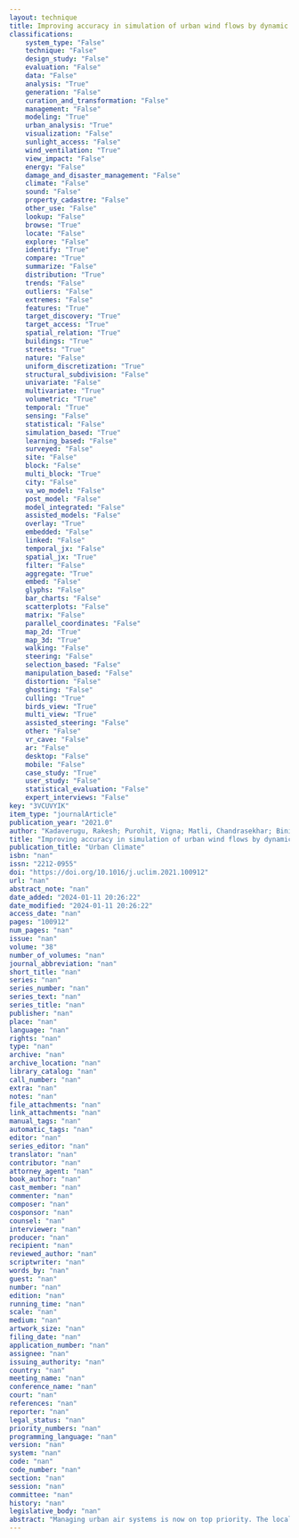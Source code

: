 ```yaml
---
layout: technique
title: Improving accuracy in simulation of urban wind flows by dynamic downscaling WRF with OpenFOAM
classifications:
    system_type: "False"
    technique: "False"
    design_study: "False"
    evaluation: "False"
    data: "False"
    analysis: "True"
    generation: "False"
    curation_and_transformation: "False"
    management: "False"
    modeling: "True"
    urban_analysis: "True"
    visualization: "False"
    sunlight_access: "False"
    wind_ventilation: "True"
    view_impact: "False"
    energy: "False"
    damage_and_disaster_management: "False"
    climate: "False"
    sound: "False"
    property_cadastre: "False"
    other_use: "False"
    lookup: "False"
    browse: "True"
    locate: "False"
    explore: "False"
    identify: "True"
    compare: "True"
    summarize: "False"
    distribution: "True"
    trends: "False"
    outliers: "False"
    extremes: "False"
    features: "True"
    target_discovery: "True"
    target_access: "True"
    spatial_relation: "True"
    buildings: "True"
    streets: "True"
    nature: "False"
    uniform_discretization: "True"
    structural_subdivision: "False"
    univariate: "False"
    multivariate: "True"
    volumetric: "True"
    temporal: "True"
    sensing: "False"
    statistical: "False"
    simulation_based: "True"
    learning_based: "False"
    surveyed: "False"
    site: "False"
    block: "False"
    multi_block: "True"
    city: "False"
    va_wo_model: "False"
    post_model: "False"
    model_integrated: "False"
    assisted_models: "False"
    overlay: "True"
    embedded: "False"
    linked: "False"
    temporal_jx: "False"
    spatial_jx: "True"
    filter: "False"
    aggregate: "True"
    embed: "False"
    glyphs: "False"
    bar_charts: "False"
    scatterplots: "False"
    matrix: "False"
    parallel_coordinates: "False"
    map_2d: "True"
    map_3d: "True"
    walking: "False"
    steering: "False"
    selection_based: "False"
    manipulation_based: "False"
    distortion: "False"
    ghosting: "False"
    culling: "True"
    birds_view: "True"
    multi_view: "True"
    assisted_steering: "False"
    other: "False"
    vr_cave: "False"
    ar: "False"
    desktop: "False"
    mobile: "False"
    case_study: "True"
    user_study: "False"
    statistical_evaluation: "False"
    expert_interviews: "False"
key: "3VCUVYIK"
item_type: "journalArticle"
publication_year: "2021.0"
author: "Kadaverugu, Rakesh; Purohit, Vigna; Matli, Chandrasekhar; Biniwale, Rajesh"
title: "Improving accuracy in simulation of urban wind flows by dynamic downscaling WRF with OpenFOAM"
publication_title: "Urban Climate"
isbn: "nan"
issn: "2212-0955"
doi: "https://doi.org/10.1016/j.uclim.2021.100912"
url: "nan"
abstract_note: "nan"
date_added: "2024-01-11 20:26:22"
date_modified: "2024-01-11 20:26:22"
access_date: "nan"
pages: "100912"
num_pages: "nan"
issue: "nan"
volume: "38"
number_of_volumes: "nan"
journal_abbreviation: "nan"
short_title: "nan"
series: "nan"
series_number: "nan"
series_text: "nan"
series_title: "nan"
publisher: "nan"
place: "nan"
language: "nan"
rights: "nan"
type: "nan"
archive: "nan"
archive_location: "nan"
library_catalog: "nan"
call_number: "nan"
extra: "nan"
notes: "nan"
file_attachments: "nan"
link_attachments: "nan"
manual_tags: "nan"
automatic_tags: "nan"
editor: "nan"
series_editor: "nan"
translator: "nan"
contributor: "nan"
attorney_agent: "nan"
book_author: "nan"
cast_member: "nan"
commenter: "nan"
composer: "nan"
cosponsor: "nan"
counsel: "nan"
interviewer: "nan"
producer: "nan"
recipient: "nan"
reviewed_author: "nan"
scriptwriter: "nan"
words_by: "nan"
guest: "nan"
number: "nan"
edition: "nan"
running_time: "nan"
scale: "nan"
medium: "nan"
artwork_size: "nan"
filing_date: "nan"
application_number: "nan"
assignee: "nan"
issuing_authority: "nan"
country: "nan"
meeting_name: "nan"
conference_name: "nan"
court: "nan"
references: "nan"
reporter: "nan"
legal_status: "nan"
priority_numbers: "nan"
programming_language: "nan"
version: "nan"
system: "nan"
code: "nan"
code_number: "nan"
section: "nan"
session: "nan"
committee: "nan"
history: "nan"
legislative_body: "nan"
abstract: "Managing urban air systems is now on top priority. The local wind flow at the building scale is governed by the urban morphology, which is difficult to be captured by the parameterizations of the regional scale weather models. In this study, we dynamically downscaled the 1 km resolution wind flow simulated by the WRF-UCM (Weather Research and Forecasting with Urban Canopy Model) to the building scale (<10 m), by integrating it with the OpenFOAM (Open Field Operation and Manipulation, OF) computational fluid dynamics model (WRF-UCM + OF). The Reynolds Averaged Navier Stokes k-ε turbulence model has been used with a steady-state solver in the OF. Momentum sink due to vegetation has been accounted for by Darcy-Forchheimer model. The model simulated hourly 10-m wind speed and direction in a 1 km2 area were evaluated with the measured values during January 11–18, 2018 over Nagpur City, India. The results show that WRF-UCM + OF has captured the wind direction more accurately than the WRF-UCM. The WRF-UCM + OF simulated wind speed has significantly low normalized mean bias (NMB = −0.002) and low normalized mean gross error (NMGE = 0.588) when compared with that of the WRF-UCM model (NMB = 1.083 and NMGE = 1.216)."
---
```

